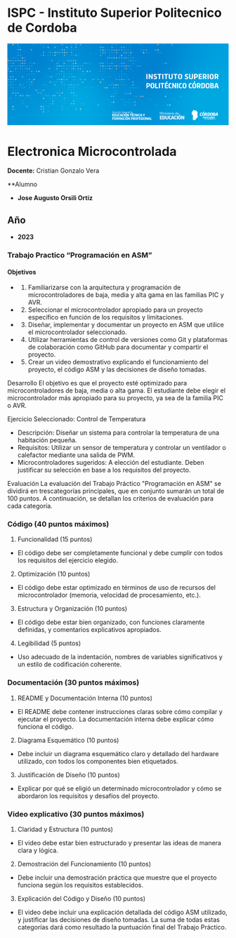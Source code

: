 # ISPC - Instituto Superior Politecnico de Cordoba  

[![Instituto](/assets/BannerElect.png)](/assets/BannerElect.png)
  
# Electronica Microcontrolada

**Docente:** Cristian Gonzalo Vera
  
**Alumno

- **Jose Augusto Orsili Ortiz**  

## Año
- **2023**

### Trabajo Practico “Programación en ASM”
#### Objetivos
- 1. Familiarizarse con la arquitectura y programación de microcontroladores de baja, media y alta gama en las familias PIC y AVR.
- 2. Seleccionar el microcontrolador apropiado para un proyecto específico en función de los requisitos y limitaciones.
- 3. Diseñar, implementar y documentar un proyecto en ASM que utilice el microcontrolador seleccionado.
- 4. Utilizar herramientas de control de versiones como Git y plataformas de colaboración como GitHub para documentar y compartir el proyecto.
- 5. Crear un video demostrativo explicando el funcionamiento del proyecto, el código ASM y las decisiones de diseño tomadas.

Desarrollo
El objetivo es que el proyecto esté optimizado para microcontroladores de baja, media o alta gama. El estudiante debe elegir el microcontrolador más apropiado para su proyecto, ya sea de la familia PIC o AVR.

Ejercicio Seleccionado: Control de Temperatura
- Descripción: Diseñar un sistema para controlar la temperatura de una habitación pequeña.
- Requisitos: Utilizar un sensor de temperatura y controlar un ventilador o calefactor mediante una salida de PWM.
- Microcontroladores sugeridos: A elección del estudiante. Deben justificar su selección en base a los requisitos del proyecto.

Evaluación
La evaluación del Trabajo Práctico "Programación en ASM" se dividirá en trescategorías principales, que en conjunto sumarán un total de 100 puntos. A
continuación, se detallan los criterios de evaluación para cada categoría.
### Código (40 puntos máximos)
  1. Funcionalidad (15 puntos)
  - El código debe ser completamente funcional y debe cumplir con todos los requisitos del ejercicio elegido.
  2. Optimización (10 puntos)
  - El código debe estar optimizado en términos de uso de recursos del microcontrolador (memoria, velocidad de procesamiento, etc.).
  3. Estructura y Organización (10 puntos)
  - El código debe estar bien organizado, con funciones claramente definidas, y comentarios explicativos apropiados.
  4. Legibilidad (5 puntos)
  - Uso adecuado de la indentación, nombres de variables significativos y un estilo de codificación coherente.
###  Documentación (30 puntos máximos)
  1. README y Documentación Interna (10 puntos)
  - El README debe contener instrucciones claras sobre cómo compilar y ejecutar el proyecto. La documentación interna debe explicar cómo funciona el código.
  2. Diagrama Esquemático (10 puntos)
  - Debe incluir un diagrama esquemático claro y detallado del hardware utilizado, con todos los componentes bien etiquetados.
  3. Justificación de Diseño (10 puntos)
  - Explicar por qué se eligió un determinado microcontrolador y cómo se abordaron los requisitos y desafíos del proyecto.
### Video explicativo (30 puntos máximos)
  1. Claridad y Estructura (10 puntos)  
  - El video debe estar bien estructurado y presentar las ideas de manera clara y lógica.
  2. Demostración del Funcionamiento (10 puntos)
  - Debe incluir una demostración práctica que muestre que el proyecto funciona según los requisitos establecidos.
  3. Explicación del Código y Diseño (10 puntos)
  - El video debe incluir una explicación detallada del código ASM utilizado, y justificar las decisiones de diseño tomadas.
La suma de todas estas categorías dará como resultado la puntuación final del Trabajo Práctico.
